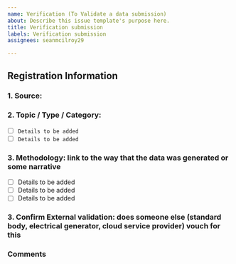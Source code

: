 ```yaml
---
name: Verification (To Validate a data submission)
about: Describe this issue template's purpose here.
title: Verification submission
labels: Verification submission
assignees: seanmcilroy29

---
```


## Registration Information ##
### 1. Source: ###

### 2. Topic / Type / Category: ###
  - [ ] ```Details to be added``` 
  - [ ] ```Details to be added```
  
### 3. Methodology: link to the way that the data was generated or some narrative ###
  - [ ] Details to be added
  - [ ] Details to be added
  - [ ] Details to be added
  
### 3. Confirm External validation: does someone else (standard body, electrical generator, cloud service provider) vouch for this ###


 ### Comments ###
